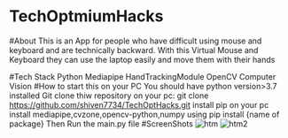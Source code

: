# TechOptmiumHacks

#About
This is an App for people who have difficult using mouse and keyboard and are technically backward. With this Virtual Mouse and Keyboard they can use the laptop easily and move them with their hands

#Tech Stack
Python
Mediapipe
HandTrackingModule
OpenCV
Computer Vision
#How to start this on your PC
You should have python version>3.7 installed
Git clone thiw repository on your pc:
git clone https://github.com/shiven7734/TechOptHacks.git
install pip on your pc
install mediapipe,cvzone,opencv-python,numpy
using pip install {name of package}
Then Run the main.py file 
#ScreenShots
![htm](https://user-images.githubusercontent.com/89990691/179268753-3d0456d5-9712-47a0-bafd-2b70cf757d41.png)
![htm2](https://user-images.githubusercontent.com/89990691/179268770-a977924b-2f1f-4c0e-8c2a-4b0e92cba90c.png)


